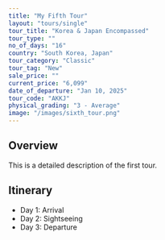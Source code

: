 ```yaml
---
title: "My Fifth Tour"
layout: "tours/single"
tour_title: "Korea & Japan Encompassed"
tour_type: ""
no_of_days: "16"
country: "South Korea, Japan"
tour_category: "Classic"
tour_tag: "New"
sale_price: ""
current_price: "6,099"
date_of_departure: "Jan 10, 2025"
tour_code: "AKKJ"
physical_grading: "3 - Average"
image: "/images/sixth_tour.png"
---
```


## Overview

This is a detailed description of the first tour.

## Itinerary

- Day 1: Arrival
- Day 2: Sightseeing
- Day 3: Departure

